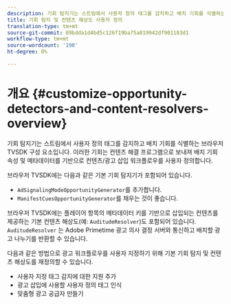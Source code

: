 ```yaml
---
description: 기회 탐지기는 스트림에서 사용자 정의 태그를 감지하고 배치 기회를 식별하는 브라우저 TVSDK 구성 요소입니다. 이러한 기회는 컨텐츠 해결 프로그램으로 보내져 배치 기회 속성 및 메타데이터를 기반으로 컨텐츠/광고 삽입 워크플로우를 사용자 정의합니다.
title: 기회 탐지 및 컨텐츠 해상도 사용자 정의
translation-type: tm+mt
source-git-commit: 89bdda1d4bd5c126f19ba75a819942df901183d1
workflow-type: tm+mt
source-wordcount: '198'
ht-degree: 0%

---
```



# 개요 {#customize-opportunity-detectors-and-content-resolvers-overview}

기회 탐지기는 스트림에서 사용자 정의 태그를 감지하고 배치 기회를 식별하는 브라우저 TVSDK 구성 요소입니다. 이러한 기회는 컨텐츠 해결 프로그램으로 보내져 배치 기회 속성 및 메타데이터를 기반으로 컨텐츠/광고 삽입 워크플로우를 사용자 정의합니다.

브라우저 TVSDK에는 다음과 같은 기본 기회 탐지기가 포함되어 있습니다.

* `AdSignalingModeOpportunityGenerator`를 추가합니다.
* `ManifestCuesOpportunityGenerator`를 채우는 것이 좋습니다.

브라우저 TVSDK에는 플레이어 항목의 메타데이터 키를 기반으로 삽입되는 컨텐츠를 제공하는 기본 컨텐츠 해상도(예: `AuditudeResolver`)도 포함되어 있습니다. `AuditudeResolver` 는 Adobe Primetime 광고 의사 결정 서버와 통신하고 배치할 광고 나누기를 반환할 수 있습니다.

다음과 같은 방법으로 광고 워크플로우를 사용자 지정하기 위해 기본 기회 탐지 및 컨텐츠 해상도를 재정의할 수 있습니다.

* 사용자 지정 태그 감지에 대한 지원 추가
* 광고 삽입에 사용할 사용자 정의 태그 인식
* 맞춤형 광고 공급자 만들기

